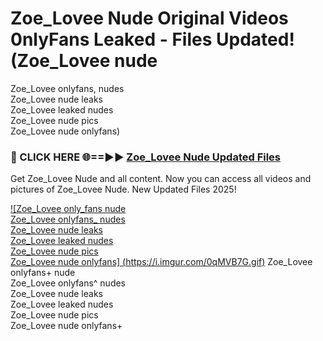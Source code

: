 # Zoe_Lovee Nude Original Videos 0nlyFans Leaked - Files Updated! (Zoe_Lovee nude<br>

Zoe_Lovee onlyfans, nudes<br>
Zoe_Lovee nude leaks<br>
Zoe_Lovee leaked nudes<br>
Zoe_Lovee nude pics<br>
Zoe_Lovee nude onlyfans)

<h3>🔴 CLICK HERE 🌐==►► <a href="https://tinyurl.com/leaks-videos" rel="nofollow">Zoe_Lovee Nude Updated Files</a></h3>

Get Zoe_Lovee Nude and all content. Now you can access all videos and pictures of Zoe_Lovee Nude. New Updated Files 2025!

[![Zoe_Lovee only_fans nude<br>
Zoe_Lovee onlyfans_ nudes<br>
Zoe_Lovee nude leaks<br>
Zoe_Lovee leaked nudes<br>
Zoe_Lovee nude pics<br>
Zoe_Lovee nude onlyfans]
(https://i.imgur.com/0qMVB7G.gif)](https://tinyurl.com/leaks-videos)
Zoe_Lovee onlyfans+ nude<br>
Zoe_Lovee onlyfans^ nudes<br>
Zoe_Lovee nude leaks<br>
Zoe_Lovee leaked nudes<br>
Zoe_Lovee nude pics<br>
Zoe_Lovee nude onlyfans+
